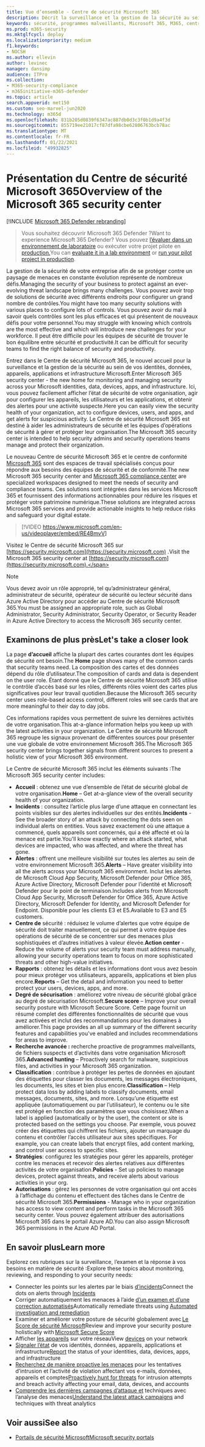 ```yaml
---
title: Vue d’ensemble - Centre de sécurité Microsoft 365
description: Décrit la surveillance et la gestion de la sécurité au sein de vos identités, données, appareils et applications Microsoft avec la sécurité Microsoft 365.
keywords: sécurité, programmes malveillants, Microsoft 365, M365, centre de sécurité, surveiller, signaler, identités, données, appareils, applications
ms.prod: m365-security
ms.mktglfcycl: deploy
ms.localizationpriority: medium
f1.keywords:
- NOCSH
ms.author: ellevin
author: levinec
manager: dansimp
audience: ITPro
ms.collection:
- M365-security-compliance
- m365initiative-m365-defender
ms.topic: article
search.appverid: met150
ms.custom: seo-marvel-jun2020
ms.technology: m365d
ms.openlocfilehash: 831b205d0839f6347ac887db0d3c3f0b1d9a4f3d
ms.sourcegitcommit: 855719ee21017cf87dfa98cbe62806763bcb78ac
ms.translationtype: MT
ms.contentlocale: fr-FR
ms.lasthandoff: 01/22/2021
ms.locfileid: "49932825"
---
```

# <a name="overview-of-the-microsoft-365-security-center"></a><span data-ttu-id="0caab-104">Présentation du Centre de sécurité Microsoft 365</span><span class="sxs-lookup"><span data-stu-id="0caab-104">Overview of the Microsoft 365 security center</span></span>

[!INCLUDE [Microsoft 365 Defender rebranding](../includes/microsoft-defender.md)]

> <span data-ttu-id="0caab-105">Vous souhaitez découvrir Microsoft 365 Defender ?</span><span class="sxs-lookup"><span data-stu-id="0caab-105">Want to experience Microsoft 365 Defender?</span></span> <span data-ttu-id="0caab-106">Vous pouvez [l’évaluer dans un environnement de laboratoire](https://aka.ms/mtp-trial-lab) ou exécuter votre projet pilote en [production.](https://aka.ms/m365d-pilotplaybook)</span><span class="sxs-lookup"><span data-stu-id="0caab-106">You can [evaluate it in a lab environment](https://aka.ms/mtp-trial-lab) or [run your pilot project in production](https://aka.ms/m365d-pilotplaybook).</span></span>
>
<span data-ttu-id="0caab-107">La gestion de la sécurité de votre entreprise afin de se protéger contre un paysage de menaces en constante évolution représente de nombreux défis.</span><span class="sxs-lookup"><span data-stu-id="0caab-107">Managing the security of your business to protect against an ever-evolving threat landscape brings many challenges.</span></span> <span data-ttu-id="0caab-108">Vous pouvez avoir trop de solutions de sécurité avec différents endroits pour configurer un grand nombre de contrôles.</span><span class="sxs-lookup"><span data-stu-id="0caab-108">You might have too many security solutions with various places to configure lots of controls.</span></span> <span data-ttu-id="0caab-109">Vous pouvez avoir du mal à savoir quels contrôles sont les plus efficaces et qui présentent de nouveaux défis pour votre personnel.</span><span class="sxs-lookup"><span data-stu-id="0caab-109">You may struggle with knowing which controls are the most effective and which will introduce new challenges for your workforce.</span></span> <span data-ttu-id="0caab-110">Il peut être difficile pour les équipes de sécurité de trouver le bon équilibre entre sécurité et productivité.</span><span class="sxs-lookup"><span data-stu-id="0caab-110">It can be difficult for security teams to find the right balance of security and productivity.</span></span>

<span data-ttu-id="0caab-111">Entrez dans le Centre de sécurité Microsoft 365, le nouvel accueil pour la surveillance et la gestion de la sécurité au sein de vos identités, données, appareils, applications et infrastructure Microsoft.</span><span class="sxs-lookup"><span data-stu-id="0caab-111">Enter Microsoft 365 security center - the new home for monitoring and managing security across your Microsoft identities, data, devices, apps, and infrastructure.</span></span> <span data-ttu-id="0caab-112">Ici, vous pouvez facilement afficher l’état de sécurité de votre organisation, agir pour configurer les appareils, les utilisateurs et les applications, et obtenir des alertes pour une activité suspecte.</span><span class="sxs-lookup"><span data-stu-id="0caab-112">Here you can easily view the security health of your organization, act to configure devices, users, and apps, and get alerts for suspicious activity.</span></span> <span data-ttu-id="0caab-113">Le Centre de sécurité Microsoft 365 est destiné à aider les administrateurs de sécurité et les équipes d’opérations de sécurité à gérer et protéger leur organisation.</span><span class="sxs-lookup"><span data-stu-id="0caab-113">The Microsoft 365 security center is intended to help security admins and security operations teams manage and protect their organization.</span></span>

<span data-ttu-id="0caab-114">Le nouveau Centre de sécurité Microsoft 365 et le centre de conformité [Microsoft 365](https://docs.microsoft.com/microsoft-365/compliance/microsoft-365-compliance-center) sont des espaces de travail spécialisés conçus pour répondre aux besoins des équipes de sécurité et de conformité.</span><span class="sxs-lookup"><span data-stu-id="0caab-114">The new Microsoft 365 security center and [Microsoft 365 compliance center](https://docs.microsoft.com/microsoft-365/compliance/microsoft-365-compliance-center) are specialized workspaces designed to meet the needs of security and compliance teams.</span></span> <span data-ttu-id="0caab-115">Ces solutions sont intégrées dans les services Microsoft 365 et fournissent des informations actionnables pour réduire les risques et protéger votre patrimoine numérique.</span><span class="sxs-lookup"><span data-stu-id="0caab-115">These solutions are integrated across Microsoft 365 services and provide actionable insights to help reduce risks and safeguard your digital estate.</span></span>

>[!VIDEO https://www.microsoft.com/en-us/videoplayer/embed/RE4BmvV]

<span data-ttu-id="0caab-116">Visitez le Centre de sécurité Microsoft 365 sur [https://security.microsoft.com](https://security.microsoft.com) .</span><span class="sxs-lookup"><span data-stu-id="0caab-116">Visit the Microsoft 365 security center at [https://security.microsoft.com](https://security.microsoft.com).</span></span> 

> [!NOTE]
> <span data-ttu-id="0caab-117">Vous devez avoir un rôle approprié, tel qu’administrateur général, administrateur de sécurité, opérateur de sécurité ou lecteur sécurité dans Azure Active Directory pour accéder au Centre de sécurité Microsoft 365.</span><span class="sxs-lookup"><span data-stu-id="0caab-117">You must be assigned an appropriate role, such as Global Administrator, Security Administrator, Security Operator, or Security Reader in Azure Active Directory to access the Microsoft 365 security center.</span></span>


## <a name="lets-take-a-closer-look"></a><span data-ttu-id="0caab-118">Examinons de plus près</span><span class="sxs-lookup"><span data-stu-id="0caab-118">Let's take a closer look</span></span>

<span data-ttu-id="0caab-119">La page **d’accueil** affiche la plupart des cartes courantes dont les équipes de sécurité ont besoin.</span><span class="sxs-lookup"><span data-stu-id="0caab-119">The **Home** page shows many of the common cards that security teams need.</span></span> <span data-ttu-id="0caab-120">La composition des cartes et des données dépend du rôle d’utilisateur.</span><span class="sxs-lookup"><span data-stu-id="0caab-120">The composition of cards and data is dependent on the user role.</span></span> <span data-ttu-id="0caab-121">Étant donné que le Centre de sécurité Microsoft 365 utilise le contrôle d’accès basé sur les rôles, différents rôles voient des cartes plus significatives pour leur travail quotidien.</span><span class="sxs-lookup"><span data-stu-id="0caab-121">Because the Microsoft 365 security center uses role-based access control, different roles will see cards that are more meaningful to their day to day jobs.</span></span>  

<span data-ttu-id="0caab-122">Ces informations rapides vous permettent de suivre les dernières activités de votre organisation.</span><span class="sxs-lookup"><span data-stu-id="0caab-122">This at-a-glance information helps you keep up with the latest activities in your organization.</span></span> <span data-ttu-id="0caab-123">Le Centre de sécurité Microsoft 365 regroupe les signaux provenant de différentes sources pour présenter une vue globale de votre environnement Microsoft 365.</span><span class="sxs-lookup"><span data-stu-id="0caab-123">The Microsoft 365 security center brings together signals from different sources to present a holistic view of your Microsoft 365 environment.</span></span>

<span data-ttu-id="0caab-124">Le Centre de sécurité Microsoft 365 inclut les éléments suivants :</span><span class="sxs-lookup"><span data-stu-id="0caab-124">The Microsoft 365 security center includes:</span></span>

* <span data-ttu-id="0caab-125">**Accueil** : obtenez une vue d’ensemble de l’état de sécurité global de votre organisation.</span><span class="sxs-lookup"><span data-stu-id="0caab-125">**Home** – Get at-a-glance view of the overall security health of your organization.</span></span>
* <span data-ttu-id="0caab-126">**Incidents** : consultez l’article plus large d’une attaque en connectant les points visibles sur des alertes individuelles sur des entités.</span><span class="sxs-lookup"><span data-stu-id="0caab-126">**Incidents** - See the broader story of an attack by connecting the dots seen on individual alerts on entities.</span></span> <span data-ttu-id="0caab-127">Vous savez exactement où une attaque a commencé, quels appareils sont concernés, qui a été affecté et où la menace est partie.</span><span class="sxs-lookup"><span data-stu-id="0caab-127">You'll know exactly where an attack started, what devices are impacted, who was affected, and where the threat has gone.</span></span>
* <span data-ttu-id="0caab-128">**Alertes** : offrent une meilleure visibilité sur toutes les alertes au sein de votre environnement Microsoft 365.</span><span class="sxs-lookup"><span data-stu-id="0caab-128">**Alerts** – Have greater visibility into all the alerts across your Microsoft 365 environment.</span></span> <span data-ttu-id="0caab-129">Inclut les alertes de Microsoft Cloud App Security, Microsoft Defender pour Office 365, Azure Active Directory, Microsoft Defender pour l’identité et Microsoft Defender pour le point de terminaison.</span><span class="sxs-lookup"><span data-stu-id="0caab-129">Includes alerts from Microsoft Cloud App Security, Microsoft Defender for Office 365, Azure Active Directory, Microsoft Defender for Identity, and Microsoft Defender for Endpoint.</span></span> <span data-ttu-id="0caab-130">Disponible pour les clients E3 et E5.</span><span class="sxs-lookup"><span data-stu-id="0caab-130">Available to E3 and E5 customers.</span></span>  
* <span data-ttu-id="0caab-131">**Centre de** sécurité : réduisez le volume d’alertes que votre équipe de sécurité doit traiter manuellement, ce qui permet à votre équipe des opérations de sécurité de se concentrer sur des menaces plus sophistiquées et d’autres initiatives à valeur élevée.</span><span class="sxs-lookup"><span data-stu-id="0caab-131">**Action center** - Reduce the volume of alerts your security team must address manually, allowing your security operations team to focus on more sophisticated threats and other high-value initiatives.</span></span>
* <span data-ttu-id="0caab-132">**Rapports** : obtenez les détails et les informations dont vous avez besoin pour mieux protéger vos utilisateurs, appareils, applications et bien plus encore.</span><span class="sxs-lookup"><span data-stu-id="0caab-132">**Reports** – Get the detail and information you need to better protect your users, devices, apps, and more.</span></span>
* <span data-ttu-id="0caab-133">**Degré de sécurisation** : améliorez votre niveau de sécurité global grâce au degré de sécurisation Microsoft.</span><span class="sxs-lookup"><span data-stu-id="0caab-133">**Secure score** – Improve your overall security posture with Microsoft Secure Score.</span></span> <span data-ttu-id="0caab-134">Cette page fournit un résumé complet des différentes fonctionnalités de sécurité que vous avez activées et inclut des recommandations pour les domaines à améliorer.</span><span class="sxs-lookup"><span data-stu-id="0caab-134">This page provides an all up summary of the different security features and capabilities you've enabled and includes recommendations for areas to improve.</span></span>
* <span data-ttu-id="0caab-135">**Recherche avancée :** recherche proactive de programmes malveillants, de fichiers suspects et d’activités dans votre organisation Microsoft 365.</span><span class="sxs-lookup"><span data-stu-id="0caab-135">**Advanced hunting** – Proactively search for malware, suspicious files, and activities in your Microsoft 365 organization.</span></span>
* <span data-ttu-id="0caab-136">**Classification** : contribue à protéger les pertes de données en ajoutant des étiquettes pour classer les documents, les messages électroniques, les documents, les sites et bien plus encore.</span><span class="sxs-lookup"><span data-stu-id="0caab-136">**Classification** – Help protect data loss by adding labels to classify documents, email messages, documents, sites, and more.</span></span> <span data-ttu-id="0caab-137">Lorsqu’une étiquette est appliquée (automatiquement ou par l’utilisateur), le contenu ou le site est protégé en fonction des paramètres que vous choisissez.</span><span class="sxs-lookup"><span data-stu-id="0caab-137">When a label is applied (automatically or by the user), the content or site is protected based on the settings you choose.</span></span> <span data-ttu-id="0caab-138">Par exemple, vous pouvez créer des étiquettes qui chiffrent les fichiers, ajouter un marquage du contenu et contrôler l’accès utilisateur aux sites spécifiques. </span><span class="sxs-lookup"><span data-stu-id="0caab-138">For example, you can create labels that encrypt files, add content marking, and control user access to specific sites.</span></span>
* <span data-ttu-id="0caab-139">**Stratégies**: configurez les stratégies pour gérer les appareils, protéger contre les menaces et recevoir des alertes relatives aux différentes activités de votre organisation.</span><span class="sxs-lookup"><span data-stu-id="0caab-139">**Policies** - Set up policies to manage devices, protect against threats, and receive alerts about various activities in your org.</span></span>
* <span data-ttu-id="0caab-140">**Autorisations** : gérez les personnes de votre organisation qui ont accès à l’affichage du contenu et effectuent des tâches dans le Centre de sécurité Microsoft 365.</span><span class="sxs-lookup"><span data-stu-id="0caab-140">**Permissions** - Manage who in your organization has access to view content and perform tasks in the Microsoft 365 security center.</span></span> <span data-ttu-id="0caab-141">Vous pouvez également attribuer des autorisations Microsoft 365 dans le portail Azure AD.</span><span class="sxs-lookup"><span data-stu-id="0caab-141">You can also assign Microsoft 365 permissions in the Azure AD Portal.</span></span>

## <a name="learn-more"></a><span data-ttu-id="0caab-142">En savoir plus</span><span class="sxs-lookup"><span data-stu-id="0caab-142">Learn more</span></span>

<span data-ttu-id="0caab-143">Explorez ces rubriques sur la surveillance, l’examen et la réponse à vos besoins en matière de sécurité :</span><span class="sxs-lookup"><span data-stu-id="0caab-143">Explore these topics about monitoring, reviewing, and responding to your security needs:</span></span>

- <span data-ttu-id="0caab-144">Connecter les points sur les alertes par le biais [d’incidents](incident-queue.md)</span><span class="sxs-lookup"><span data-stu-id="0caab-144">Connect the dots on alerts through [Incidents](incident-queue.md)</span></span>
- <span data-ttu-id="0caab-145">Corriger automatiquement les menaces à l’aide [d’un examen et d’une correction automatisés](mtp-autoir.md)</span><span class="sxs-lookup"><span data-stu-id="0caab-145">Automatically remediate threats using [Automated investigation and remediation](mtp-autoir.md)</span></span>
- <span data-ttu-id="0caab-146">Examiner et améliorer votre posture de sécurité globalement avec [Le Score de sécurité Microsoft](microsoft-secure-score.md)</span><span class="sxs-lookup"><span data-stu-id="0caab-146">Review and improve your security posture holistically with [Microsoft Secure Score](microsoft-secure-score.md)</span></span>
- <span data-ttu-id="0caab-147">Afficher [les appareils](device-profile.md) sur votre réseau</span><span class="sxs-lookup"><span data-stu-id="0caab-147">View [devices](device-profile.md) on your network</span></span>
- <span data-ttu-id="0caab-148">[Signaler l’état](monitoring-and-reporting.md) de vos identités, données, appareils, applications et infrastructure</span><span class="sxs-lookup"><span data-stu-id="0caab-148">[Report](monitoring-and-reporting.md) the status of your identities, data, devices, apps, and infrastructure</span></span>
- <span data-ttu-id="0caab-149">[Recherchez de manière proactive les menaces](advanced-hunting-overview.md) pour les tentatives d’intrusion et l’activité de violation affectant vos e-mails, données, appareils et comptes</span><span class="sxs-lookup"><span data-stu-id="0caab-149">[Proactively hunt for threats](advanced-hunting-overview.md) for intrusion attempts and breach activity affecting your email, data, devices, and accounts</span></span>
- <span data-ttu-id="0caab-150">[Comprendre les dernières campagnes d’attaque et](latest-attack-campaigns.md) techniques avec l’analyse des menaces</span><span class="sxs-lookup"><span data-stu-id="0caab-150">[Understand the latest attack campaigns](latest-attack-campaigns.md) and techniques with threat analytics</span></span>

## <a name="see-also"></a><span data-ttu-id="0caab-151">Voir aussi</span><span class="sxs-lookup"><span data-stu-id="0caab-151">See also</span></span>

- [<span data-ttu-id="0caab-152">Portails de sécurité Microsoft</span><span class="sxs-lookup"><span data-stu-id="0caab-152">Microsoft security portals</span></span>](portals.md)
